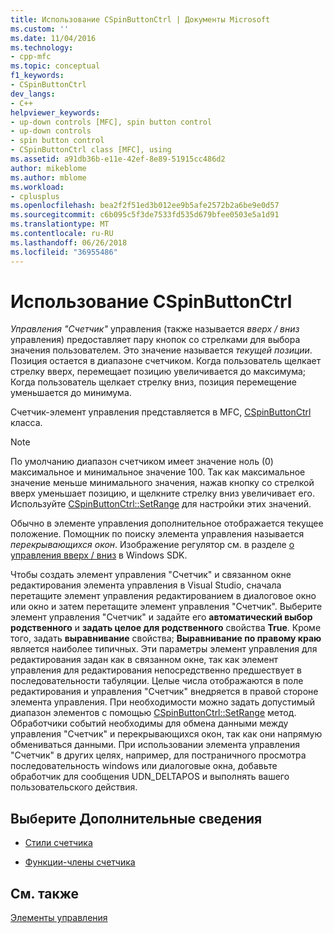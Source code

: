 ```yaml
---
title: Использование CSpinButtonCtrl | Документы Microsoft
ms.custom: ''
ms.date: 11/04/2016
ms.technology:
- cpp-mfc
ms.topic: conceptual
f1_keywords:
- CSpinButtonCtrl
dev_langs:
- C++
helpviewer_keywords:
- up-down controls [MFC], spin button control
- up-down controls
- spin button control
- CSpinButtonCtrl class [MFC], using
ms.assetid: a91db36b-e11e-42ef-8e89-51915cc486d2
author: mikeblome
ms.author: mblome
ms.workload:
- cplusplus
ms.openlocfilehash: bea2f2f51ed3b012ee9b5afe2572b2a6be9e0d57
ms.sourcegitcommit: c6b095c5f3de7533fd535d679bfee0503e5a1d91
ms.translationtype: MT
ms.contentlocale: ru-RU
ms.lasthandoff: 06/26/2018
ms.locfileid: "36955486"
---
```

# <a name="using-cspinbuttonctrl"></a>Использование CSpinButtonCtrl
*Управления "Счетчик"* управления (также называется *вверх / вниз* управления) предоставляет пару кнопок со стрелками для выбора значения пользователем. Это значение называется *текущей позиции*. Позиция остается в диапазоне счетчиком. Когда пользователь щелкает стрелку вверх, перемещает позицию увеличивается до максимума; Когда пользователь щелкает стрелку вниз, позиция перемещение уменьшается до минимума.  
  
 Счетчик-элемент управления представляется в MFC, [CSpinButtonCtrl](../mfc/reference/cspinbuttonctrl-class.md) класса.  
  
> [!NOTE]
>  По умолчанию диапазон счетчиком имеет значение ноль (0) максимальное и минимальное значение 100. Так как максимальное значение меньше минимального значения, нажав кнопку со стрелкой вверх уменьшает позицию, и щелкните стрелку вниз увеличивает его. Используйте [CSpinButtonCtrl::SetRange](../mfc/reference/cspinbuttonctrl-class.md#setrange) для настройки этих значений.  
  
 Обычно в элементе управления дополнительное отображается текущее положение. Помощник по поиску элемента управления называется *перекрывающихся окон*. Изображение регулятор см. в разделе [о управления вверх / вниз](http://msdn.microsoft.com/library/windows/desktop/bb759889) в Windows SDK.  
  
 Чтобы создать элемент управления "Счетчик" и связанном окне редактирования элемента управления в Visual Studio, сначала перетащите элемент управления редактированием в диалоговое окно или окно и затем перетащите элемент управления "Счетчик". Выберите элемент управления "Счетчик" и задайте его **автоматический выбор родственного** и **задать целое для родственного** свойства **True**. Кроме того, задать **выравнивание** свойства; **Выравнивание по правому краю** является наиболее типичных. Эти параметры элемент управления для редактирования задан как в связанном окне, так как элемент управления для редактирования непосредственно предшествует в последовательности табуляции. Целые числа отображаются в поле редактирования и управления "Счетчик" внедряется в правой стороне элемента управления. При необходимости можно задать допустимый диапазон элементов с помощью [CSpinButtonCtrl::SetRange](../mfc/reference/cspinbuttonctrl-class.md#setrange) метод. Обработчики событий необходимы для обмена данными между управления "Счетчик" и перекрывающихся окон, так как они напрямую обмениваться данными. При использовании элемента управления "Счетчик" в других целях, например, для постраничного просмотра последовательность windows или диалоговые окна, добавьте обработчик для сообщения UDN_DELTAPOS и выполнять вашего пользовательского действия.  
  
## <a name="what-do-you-want-to-know-more-about"></a>Выберите Дополнительные сведения  
  
-   [Стили счетчика](../mfc/spin-button-styles.md)  
  
-   [Функции-члены счетчика](../mfc/spin-button-member-functions.md)  
  
## <a name="see-also"></a>См. также  
 [Элементы управления](../mfc/controls-mfc.md)

